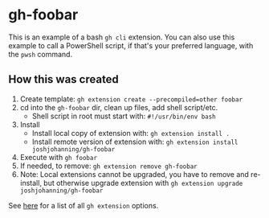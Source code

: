 # gh-foobar

This is an example of a bash `gh cli` extension. You can also use this example to call a PowerShell script, if that's your preferred language, with the `pwsh` command. 

## How this was created

1. Create template: `gh extension create --precompiled=other foobar`
2. cd into the `gh-foobar` dir, clean up files, add shell script/etc.
    - Shell script in root must start with: `#!/usr/bin/env bash` 
3. Install 
    - Install local copy of extension with: `gh extension install .`
    - Install remote version of extension with: `gh extension install joshjohanning/gh-foobar`
4. Execute with `gh foobar`
5. If needed, to remove: `gh extension remove gh-foobar`
6. Note: Local extensions cannot be upgraded, you have to remove and re-install, but otherwise upgrade extension with `gh extension upgrade joshjohanning/gh-foobar`

See [here](https://cli.github.com/manual/gh_extension) for a list of all `gh extension` options. 
